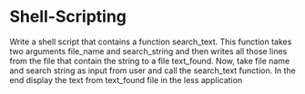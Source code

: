 # Shell-Scripting
Write a shell script that contains a function search_text. This function takes two arguments file_name and search_string and then writes all those lines from the file that contain the string to a file text_found. Now, take file name and search string as input from user and call the search_text function. In the end display the text from text_found file in the less application
